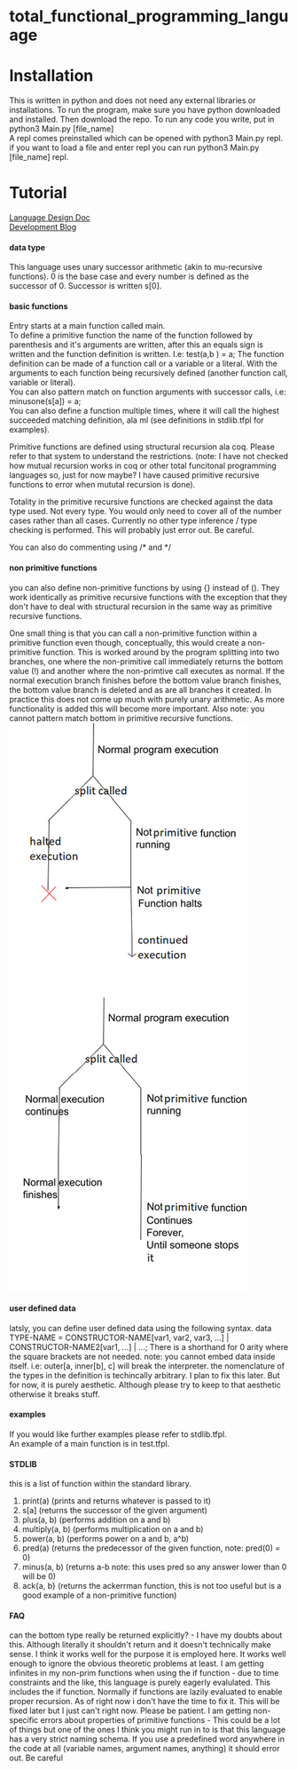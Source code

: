 # total_functional_programming_language

# Installation
This is written in python and does not need any external libraries or installations.
To run the program, make sure you have python downloaded and installed. Then download the repo.
To run any code you write, put in python3 Main.py [file_name]    
A repl comes preinstalled which can be opened with python3 Main.py repl.
if you want to load a file and enter repl you can run python3 Main.py [file_name] repl.

# Tutorial
[Language Design Doc](https://docs.google.com/document/d/1RcecCvSwV43WCeCUSMUChC1xEJVVtFZClC1rhoPUaRE/edit?usp=sharing) <br>
[Development Blog](https://jontedeakin.blogspot.com/) <br>
#### data type
This language uses unary successor arithmetic (akin to mu-recursive functions). 0 is the base case
and every number is defined as the successor of 0. Successor is written s[0].                 

#### basic functions
Entry starts at a main function called main.           
To define a primitive function the name of the function followed by parenthesis and it's arguments
are written, after this an equals sign is written and the function definition is written.  I.e: test(a,b ) = a;
The function definition can be made of a function call or a variable or a literal. With the
arguments to each function being recursively defined (another function call, variable or literal).       
You can also pattern match on function arguments with successor calls, i.e: minusone(s[a]) = a;     
You can also define a function multiple times, where it will call the highest succeeded matching
definition, ala ml (see definitions in stdlib.tfpl for examples).     

Primitive functions are defined using structural recursion ala coq. Please refer to that system to
understand the restrictions. (note: I have not checked how mutual recursion works in coq or other
		total funcitonal programming languages so, just for now maybe? I have caused
		primitive recursive functions to error when mututal recursion is done).

Totality in the primitive recursive functions are checked against the data type used. Not every
type. You would only need to cover all of the number cases rather than all cases. Currently no other 
type inference / type checking is performed. This will probably just error out. Be careful.

You can also do commenting using /\* and \*/

#### non primitive functions
you can also define non-primitive functions by using {} instead of (). They work identically as
primitive recursive functions with the exception that they don't have to deal with structural
recursion in the same way as primitive recursive functions.
         
One small thing is that you can call a non-primitive function within a primitive function even though, conceptually, this
would create a non-primitive function. This is worked around by the program splitting into two
branches, one where the non-primitive call immediately returns the bottom value (!) and another
where the non-primtive call executes as normal. If the normal execution branch finishes before the
bottom value branch finishes, the bottom value branch is deleted and as are all branches it created.
In practice this does not come up much with purely unary arithmetic. As more functionality is added
this will become more important. Also note: you cannot pattern match bottom in primitive recursive functions.    
![graph not found](not_program.png)

#### user defined data
latsly, you can define user defined data using the following syntax.
data TYPE-NAME = CONSTRUCTOR-NAME\[var1, var2, var3, ...] | CONSTRUCTOR-NAME2\[var1, ...] | ...;
There is a shorthand for 0 arity where the square brackets are not needed.
note: you cannot embed data inside itself. i.e: outer\[a, inner\[b], c] will break the interpreter.
the nomenclature of the types in the definition is techincally arbitrary. I plan to fix this later.
But for now, it is purely aesthetic. Although please try to keep to that aesthetic otherwise it
breaks stuff.

#### examples
If you would like further examples please refer to stdlib.tfpl.     
An example of a main function is in test.tfpl.    

#### STDLIB
this is a list of function within the standard library.    
<ol>
	<li> print(a) (prints and returns whatever is passed to it) </li>
	<li> s[a] (returns the successor of the given argument)</li>
	<li> plus(a, b) (performs addition on a and b)</li>
	<li> multiply(a, b) (performs multiplication on a and b)</li>
	<li> power(a, b) (performs power on a and b, a^b)</li>
	<li> pred(a) (returns the predecessor of the given function, note: pred(0) = 0)</li>
	<li> minus(a, b) (returns a-b note: this uses pred so any answer lower than 0 will be 0)</li>
	<li> ack{a, b} (returns the ackerrman function, this is not too useful but is a good example of a non-primitive function)</li>
</ol>


#### FAQ
can the bottom type really be returned explicitly?
	- I have my doubts about this. Although literally it shouldn't return and it doesn't
	technically make sense. I think it works well for the purpose it is employed here. It works
	well enough to ignore the obvious theoretic problems at least.
I am getting infinites in my non-prim functions when using the if function
	- due to time constraints and the like, this language is purely eagerly evalulated. This
	includes the if function. Normally if functions are lazily evaluated to enable proper
	recursion. As of right now i don't have the time to fix it. This will be fixed later but I
	just can't right now. Please be patient.
I am getting non-specific errors about properties of primitive functions
	- This could be a lot of things but one of the ones I think you might run in to is that this
	language has a very strict naming schema. If you use a predefined word anywhere in the code
	at all (variable names, argument names, anything) it should error out. Be careful

